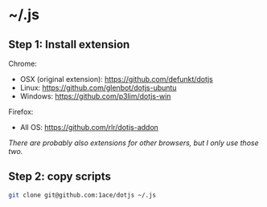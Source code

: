 # ~/.js


## Step 1: Install extension

Chrome:
- OSX (original extension): https://github.com/defunkt/dotjs
- Linux: https://github.com/glenbot/dotjs-ubuntu
- Windows: https://github.com/p3lim/dotjs-win

Firefox:
- All OS: https://github.com/rlr/dotjs-addon

*There are probably also extensions for other browsers, but I only use those two.*

## Step 2: copy scripts

```bash
git clone git@github.com:1ace/dotjs ~/.js
```

